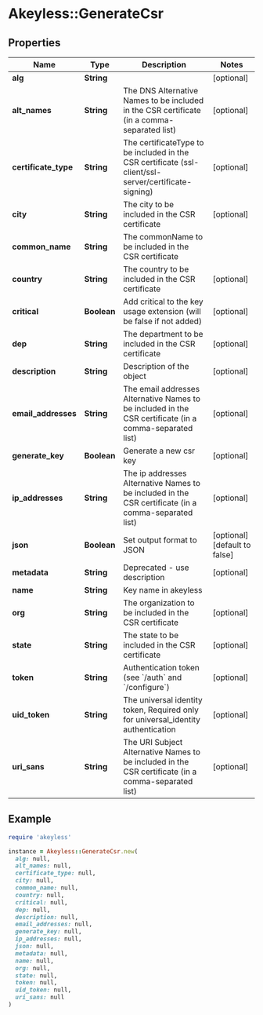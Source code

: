 # Akeyless::GenerateCsr

## Properties

| Name | Type | Description | Notes |
| ---- | ---- | ----------- | ----- |
| **alg** | **String** |  | [optional] |
| **alt_names** | **String** | The DNS Alternative Names to be included in the CSR certificate (in a comma-separated list) | [optional] |
| **certificate_type** | **String** | The certificateType to be included in the CSR certificate (ssl-client/ssl-server/certificate-signing) | [optional] |
| **city** | **String** | The city to be included in the CSR certificate | [optional] |
| **common_name** | **String** | The commonName to be included in the CSR certificate |  |
| **country** | **String** | The country to be included in the CSR certificate | [optional] |
| **critical** | **Boolean** | Add critical to the key usage extension (will be false if not added) | [optional] |
| **dep** | **String** | The department to be included in the CSR certificate | [optional] |
| **description** | **String** | Description of the object | [optional] |
| **email_addresses** | **String** | The email addresses Alternative Names to be included in the CSR certificate (in a comma-separated list) | [optional] |
| **generate_key** | **Boolean** | Generate a new csr key | [optional] |
| **ip_addresses** | **String** | The ip addresses Alternative Names to be included in the CSR certificate (in a comma-separated list) | [optional] |
| **json** | **Boolean** | Set output format to JSON | [optional][default to false] |
| **metadata** | **String** | Deprecated - use description | [optional] |
| **name** | **String** | Key name in akeyless |  |
| **org** | **String** | The organization to be included in the CSR certificate | [optional] |
| **state** | **String** | The state to be included in the CSR certificate | [optional] |
| **token** | **String** | Authentication token (see &#x60;/auth&#x60; and &#x60;/configure&#x60;) | [optional] |
| **uid_token** | **String** | The universal identity token, Required only for universal_identity authentication | [optional] |
| **uri_sans** | **String** | The URI Subject Alternative Names to be included in the CSR certificate (in a comma-separated list) | [optional] |

## Example

```ruby
require 'akeyless'

instance = Akeyless::GenerateCsr.new(
  alg: null,
  alt_names: null,
  certificate_type: null,
  city: null,
  common_name: null,
  country: null,
  critical: null,
  dep: null,
  description: null,
  email_addresses: null,
  generate_key: null,
  ip_addresses: null,
  json: null,
  metadata: null,
  name: null,
  org: null,
  state: null,
  token: null,
  uid_token: null,
  uri_sans: null
)
```

